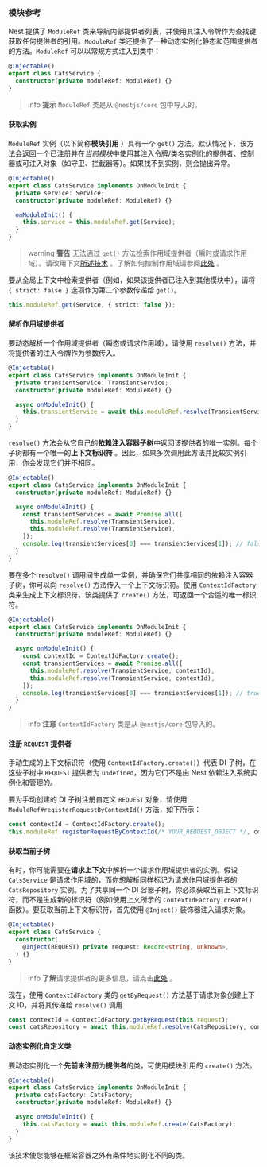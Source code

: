 ### 模块参考

Nest 提供了 `ModuleRef` 类来导航内部提供者列表，并使用其注入令牌作为查找键获取任何提供者的引用。`ModuleRef` 类还提供了一种动态实例化静态和范围提供者的方法。`ModuleRef` 可以以常规方式注入到类中：

```typescript title="cats.service"
@Injectable()
export class CatsService {
  constructor(private moduleRef: ModuleRef) {}
}
```

> info **提示** `ModuleRef` 类是从 `@nestjs/core` 包中导入的。

#### 获取实例

`ModuleRef` 实例（以下简称**模块引用** ）具有一个 `get()` 方法。默认情况下，该方法会返回一个已注册并在*当前模块*中使用其注入令牌/类名实例化的提供者、控制器或可注入对象（如守卫、拦截器等）。如果找不到实例，则会抛出异常。

```typescript title="cats.service"
@Injectable()
export class CatsService implements OnModuleInit {
  private service: Service;
  constructor(private moduleRef: ModuleRef) {}

  onModuleInit() {
    this.service = this.moduleRef.get(Service);
  }
}
```

> warning **警告** 无法通过 `get()` 方法检索作用域提供者（瞬时或请求作用域）。请改用下文[所述技术](https://docs.nestjs.com/fundamentals/module-ref#resolving-scoped-providers) 。了解如何控制作用域请参阅[此处](/fundamentals/injection-scopes) 。

要从全局上下文中检索提供者（例如，如果该提供者已注入到其他模块中），请将 `{ strict: false }` 选项作为第二个参数传递给 `get()`。

```typescript
this.moduleRef.get(Service, { strict: false });
```

#### 解析作用域提供者

要动态解析一个作用域提供者（瞬态或请求作用域），请使用 `resolve()` 方法，并将提供者的注入令牌作为参数传入。

```typescript title="cats.service"
@Injectable()
export class CatsService implements OnModuleInit {
  private transientService: TransientService;
  constructor(private moduleRef: ModuleRef) {}

  async onModuleInit() {
    this.transientService = await this.moduleRef.resolve(TransientService);
  }
}
```

`resolve()` 方法会从它自己的**依赖注入容器子树**中返回该提供者的唯一实例。每个子树都有一个唯一的**上下文标识符** 。因此，如果多次调用此方法并比较实例引用，你会发现它们并不相同。

```typescript title="cats.service"
@Injectable()
export class CatsService implements OnModuleInit {
  constructor(private moduleRef: ModuleRef) {}

  async onModuleInit() {
    const transientServices = await Promise.all([
      this.moduleRef.resolve(TransientService),
      this.moduleRef.resolve(TransientService),
    ]);
    console.log(transientServices[0] === transientServices[1]); // false
  }
}
```

要在多个 `resolve()` 调用间生成单一实例，并确保它们共享相同的依赖注入容器子树，你可以向 `resolve()` 方法传入一个上下文标识符。使用 `ContextIdFactory` 类来生成上下文标识符，该类提供了 `create()` 方法，可返回一个合适的唯一标识符。

```typescript title="cats.service"
@Injectable()
export class CatsService implements OnModuleInit {
  constructor(private moduleRef: ModuleRef) {}

  async onModuleInit() {
    const contextId = ContextIdFactory.create();
    const transientServices = await Promise.all([
      this.moduleRef.resolve(TransientService, contextId),
      this.moduleRef.resolve(TransientService, contextId),
    ]);
    console.log(transientServices[0] === transientServices[1]); // true
  }
}
```

> info **注意** `ContextIdFactory` 类是从 `@nestjs/core` 包导入的。

#### 注册 `REQUEST` 提供者

手动生成的上下文标识符（使用 `ContextIdFactory.create()`）代表 DI 子树，在这些子树中 `REQUEST` 提供者为 `undefined`，因为它们不是由 Nest 依赖注入系统实例化和管理的。

要为手动创建的 DI 子树注册自定义 `REQUEST` 对象，请使用 `ModuleRef#registerRequestByContextId()` 方法，如下所示：

```typescript
const contextId = ContextIdFactory.create();
this.moduleRef.registerRequestByContextId(/* YOUR_REQUEST_OBJECT */, contextId);
```

#### 获取当前子树

有时，你可能需要在**请求上下文**中解析一个请求作用域提供者的实例。假设 `CatsService` 是请求作用域的，而你想解析同样标记为请求作用域提供者的 `CatsRepository` 实例。为了共享同一个 DI 容器子树，你必须获取当前上下文标识符，而不是生成新的标识符（例如使用上文所示的 `ContextIdFactory.create()` 函数）。要获取当前上下文标识符，首先使用 `@Inject()` 装饰器注入请求对象。

```typescript title="cats.service"
@Injectable()
export class CatsService {
  constructor(
    @Inject(REQUEST) private request: Record<string, unknown>,
  ) {}
}
```

> info **了解**请求提供者的更多信息，请点击[此处](https://docs.nestjs.com/fundamentals/injection-scopes#request-provider) 。

现在，使用 `ContextIdFactory` 类的 `getByRequest()` 方法基于请求对象创建上下文 ID，并将其传递给 `resolve()` 调用：

```typescript
const contextId = ContextIdFactory.getByRequest(this.request);
const catsRepository = await this.moduleRef.resolve(CatsRepository, contextId);
```

#### 动态实例化自定义类

要动态实例化一个**先前未注册**为**提供者**的类，可使用模块引用的 `create()` 方法。

```typescript title="cats.service"
@Injectable()
export class CatsService implements OnModuleInit {
  private catsFactory: CatsFactory;
  constructor(private moduleRef: ModuleRef) {}

  async onModuleInit() {
    this.catsFactory = await this.moduleRef.create(CatsFactory);
  }
}
```

该技术使您能够在框架容器之外有条件地实例化不同的类。
